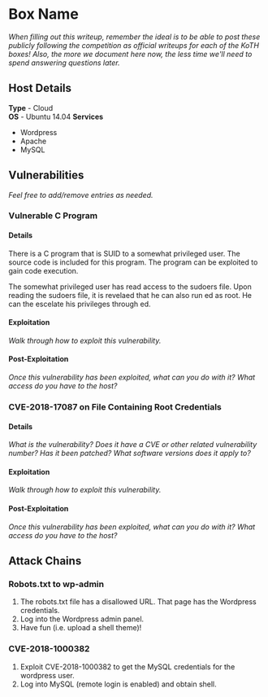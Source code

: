 # Box Name
_When filling out this writeup, remember the ideal is to be able to post these
publicly following the competition as official writeups for each of the KoTH
boxes!  Also, the more we document here now, the less time we'll need to spend
answering questions later._

## Host Details
**Type** - Cloud  
**OS** - Ubuntu 14.04
**Services**
- Wordpress
- Apache
- MySQL

## Vulnerabilities
_Feel free to add/remove entries as needed._

### Vulnerable C Program
#### Details
There is a C program that is SUID to a somewhat privileged user. The source
code is included for this program. The program can be exploited to gain code
execution.

The somewhat privileged user has read access to the sudoers file. Upon reading
the sudoers file, it is revelaed that he can also run ed as root. He can the
escelate his privileges through ed.

#### Exploitation
_Walk through how to exploit this vulnerability._

#### Post-Exploitation
_Once this vulnerability has been exploited, what can you do with it?  What
access do you have to the host?_

### CVE-2018-17087 on File Containing Root Credentials
#### Details
_What is the vulnerability?  Does it have a CVE or other related vulnerability
number?   Has it been patched?  What software versions does it apply to?_

#### Exploitation
_Walk through how to exploit this vulnerability._

#### Post-Exploitation
_Once this vulnerability has been exploited, what can you do with it?  What
access do you have to the host?_

## Attack Chains

### Robots.txt to wp-admin
1. The robots.txt file has a disallowed URL. That page has the Wordpress
credentials.
2. Log into the Wordpress admin panel.
3. Have fun (i.e. upload a shell theme)!

### CVE-2018-1000382
1. Exploit CVE-2018-1000382 to get the MySQL credentials for the wordpress user.
2. Log into MySQL (remote login is enabled) and obtain shell.

